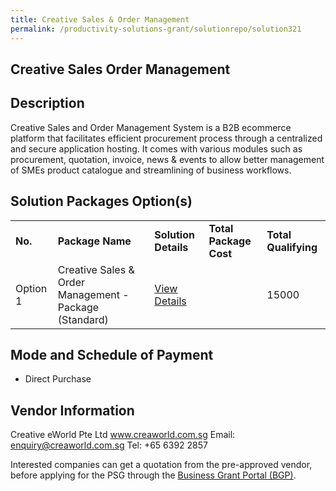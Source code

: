 ```yaml
---
title: Creative Sales & Order Management
permalink: /productivity-solutions-grant/solutionrepo/solution321
---
```


## Creative Sales Order Management

## Description

Creative Sales and Order Management System is a B2B ecommerce platform that facilitates efficient procurement process through a centralized and secure application hosting. It comes with various modules such as procurement, quotation, invoice, news & events to allow better management of SMEs product catalogue and streamlining of business workflows.




## Solution Packages Option(s)

<table>
<tr>
<td><b>No.</b></td>
<td><b>Package Name</b></td>
<td><b>Solution Details</b></td>
<td><b>Total Package Cost</b></td>
<td><b>Total Qualifying</b></td>
</tr>
<tr>
<td>Option 1</td>
<td>Creative Sales & Order Management - Package (Standard)</td>
<td><a href='https://www.gobusiness.gov.sg/images/psg/Creative_eWorld_WS_SalesnOrder_Annex_3_Part_3.pdf'>View Details</a></td>
<td></td>
<td>15000</td>
</tr>
</table>

## Mode and Schedule of Payment

 - Direct Purchase

## Vendor Information

 Creative eWorld Pte Ltd
www.creaworld.com.sg
Email: enquiry@creaworld.com.sg
Tel: +65 6392 2857

Interested companies can get a quotation from the pre-approved vendor, before applying for the PSG through the <a href='https://www.businessgrants.gov.sg/'>Business Grant Portal (BGP)</a>.

<script src="/jquery/resize-tables.js"></script>
